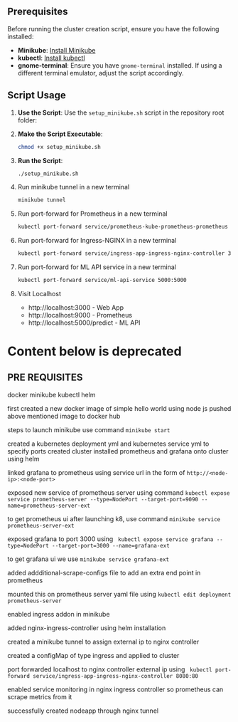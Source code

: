 ## Prerequisites

Before running the cluster creation script, ensure you have the following installed:

- **Minikube**: [Install Minikube](https://minikube.sigs.k8s.io/docs/start/)
- **kubectl**: [Install kubectl](https://kubernetes.io/docs/tasks/tools/install-kubectl/)
- **gnome-terminal**: Ensure you have `gnome-terminal` installed. If using a different terminal emulator, adjust the script accordingly.

## Script Usage

1. **Use the Script**: Use the `setup_minikube.sh` script in the repository root folder:

2. **Make the Script Executable**:

    ```bash
    chmod +x setup_minikube.sh
    ```

3. **Run the Script**:

    ```bash
    ./setup_minikube.sh
    ```

4. Run minikube tunnel in a new terminal

    ```bash
    minikube tunnel
    ```

5. Run port-forward for Prometheus in a new terminal
    ```bash
    kubectl port-forward service/prometheus-kube-prometheus-prometheus 9090:9090 -n monitoring
    ```

6. Run port-forward for Ingress-NGINX in a new terminal
    ```bash
    kubectl port-forward service/ingress-app-ingress-nginx-controller 3000:80
    ```

7. Run port-forward for ML API service in a new terminal
    ```bash
    kubectl port-forward service/ml-api-service 5000:5000
    ```
8. Visit Localhost
    - http://localhost:3000 - Web App
    - http://localhost:9000 - Prometheus
    - http://localhost:5000/predict - ML API

# Content below is deprecated
## PRE REQUISITES 
docker
minikube
kubectl
helm

first created a new docker image of simple hello world using node js
pushed above mentioned image to docker hub



steps to launch minikube use command ```minikube start```

created a kubernetes deployment yml and kubernetes service yml to specify ports 
created cluster
installed prometheus and grafana onto cluster using helm


linked grafana to prometheus using service url in the form of   ```http://<node-ip>:<node-port>```


exposed new service of prometheus server using command ```kubectl expose service prometheus-server --type=NodePort --target-port=9090 --name=prometheus-server-ext```

to get prometheus ui after launching k8, use command ```minikube service prometheus-server-ext```

exposed grafana to port 3000 using ``` kubectl expose service grafana --type=NodePort --target-port=3000 --name=grafana-ext```

to get grafana ui we use ```minikube service grafana-ext```

added addditional-scrape-configs file to add an extra end point in prometheus

mounted this on prometheus server yaml file using ```kubectl edit deployment prometheus-server```

enabled ingress addon in minikube 

added nginx-ingress-controller using helm installation

created a minikube tunnel to assign external ip to nginx controller 

created a configMap of type ingress and applied to cluster

port forwarded localhost to nginx controller external ip using ``` kubectl port-forward service/ingress-app-ingress-nginx-controller 8080:80``` 

enabled service monitoring in nginx ingress controller so prometheus can scrape metrics from it

successfully created nodeapp through nginx tunnel
